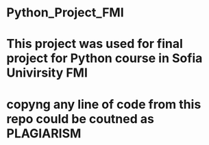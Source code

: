 # Python_Project_FMI
# This project was used for final project for Python course in Sofia Univirsity FMI
# copyng any line of code from this repo could be coutned as PLAGIARISM
